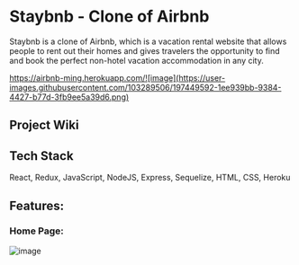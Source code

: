 # Staybnb - Clone of Airbnb 

Staybnb is a clone of Airbnb, which is a vacation rental website that allows people to rent out their homes and gives travelers the opportunity to find and book the perfect non-hotel vacation accommodation in any city. 

https://airbnb-ming.herokuapp.com/![image](https://user-images.githubusercontent.com/103289506/197449592-1ee939bb-9384-4427-b77d-3fb9ee5a39d6.png)


## Project Wiki



## Tech Stack
React, Redux, JavaScript, NodeJS, Express, Sequelize, HTML, CSS, Heroku 

## Features:

### Home Page: 
![image](frontend/public/css/Home-Page.PNG)
